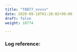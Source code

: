 ```yaml
---
title: "f0077_vvvvv"
date: 2020-09-18T01:28:02+99:00
draft: false
weight: 10774

---
```


### Log reference: <no value>

```
